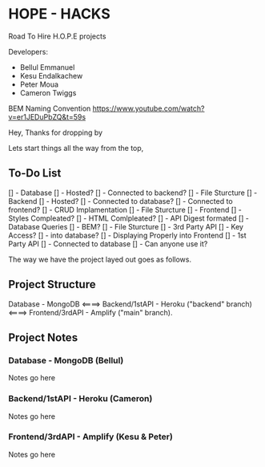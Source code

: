 # HOPE - HACKS
Road To Hire H.O.P.E projects

Developers: 

- Bellul Emmanuel
- Kesu Endalkachew
- Peter Moua
- Cameron Twiggs


BEM Naming Convention
https://www.youtube.com/watch?v=er1JEDuPbZQ&t=59s


Hey, Thanks for dropping by

Lets start things all the way from the top, 

## To-Do List

[] - Database
    [] - Hosted?
    [] - Connected to backend?
    [] - File Sturcture
[] - Backend
    [] - Hosted?
    [] - Connected to database?
    [] - Connected to frontend?
    [] - CRUD Implamentation
    [] - File Sturcture
[] - Frontend
    [] - Styles Compleated?
    [] - HTML Comlpleated?
    [] - API Digest formated
    [] - Database Queries
    [] - BEM?
    [] - File Sturcture
[] - 3rd Party API
    [] - Key Access?
    [] - into database?
    [] - Displaying Properly into Frontend
[] - 1st Party API
    [] - Connected to database
    [] - Can anyone use it?

The way we have the project layed out goes as follows.

## Project Structure 

Database - MongoDB <====> Backend/1stAPI - Heroku ("backend" branch) <====> Frontend/3rdAPI - Amplify ("main" branch).


## Project Notes

### Database - MongoDB (Bellul)
Notes go here

### Backend/1stAPI - Heroku (Cameron) 
Notes go here

### Frontend/3rdAPI - Amplify (Kesu & Peter)
Notes go here
